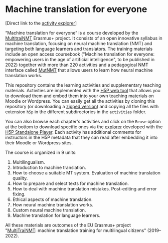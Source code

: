 
# Machine translation for everyone

[Direct link to the [activity explorer](https://github.io/jaspock/mt4everyone)]

“Machine translation for everyone” is a course developed by the [MultitraiNMT](https://multitrainmt.eu/) Erasmus+ project. It consists of an open innovative syllabus in machine translation, focusing on neural machine translation (NMT) and targeting both language learners and translators. The training materials include an open access coursebook ("Machine translation for everyone: empowering users in the age of artificial intelligence", to be published in 2022) together with more than 220 activities and a pedagogical NMT interface called [MutNMT](https://github.com/Prompsit/mutnmt) that allows users to learn how neural machine translation works.

This repository contains the learning activities and supplementary teaching materials. Activities are implemented with the [H5P web tool](https://h5p.org/) that allows you to download them and embed them into your own teaching materials on Moodle or Wordpress. You can easily get all the activities by cloning this repository (or downloading a [zipped version](https://github.com/jaspock/mt4everyone/archive/refs/heads/main.zip)) and copying all the files with extension `h5p` in the different subdirectories in the `activities` folder. 

You can also browse each chapter's activities and click on the `Reuse` option at the bottom to download specific ones via the [explorer](https://github.io/jaspock/mt4everyone) developed with the [H5P Standalone Player](https://github.com/tunapanda/h5p-standalone). Each activity has additional comments for instructors in the H5P metadata that they can read after embedding it into their Moodle or Wordpress sites.

The course is organized in 9 units:

1. Multilingualism.
2. Introduction to machine translation.
3. How to choose a suitable MT system. Evaluation of machine translation quality.
4. How to prepare and select texts for machine translation.
5. How to deal with machine translation mistakes. Post-editing and error fixing.
6. Ethical aspects of machine translation.
7. How neural machine translation works.
8. Custom neural machine translation.
9. Machine translation for language learners.

All these materials are outcomes of the EU Erasmus+ project "[MultiTraiNMT](https://multitrainmt.eu/): machine translation training for multilingual citizens" (2019&ndash;2022).
